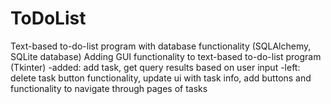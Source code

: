 # ToDoList
Text-based to-do-list program with database functionality (SQLAlchemy, SQLite database)
Adding GUI functionality to text-based to-do-list program (Tkinter)
	-added: add task, get query results based on user input
	-left: delete task button functionality, update ui with task info, add buttons and functionality to navigate through pages of tasks
